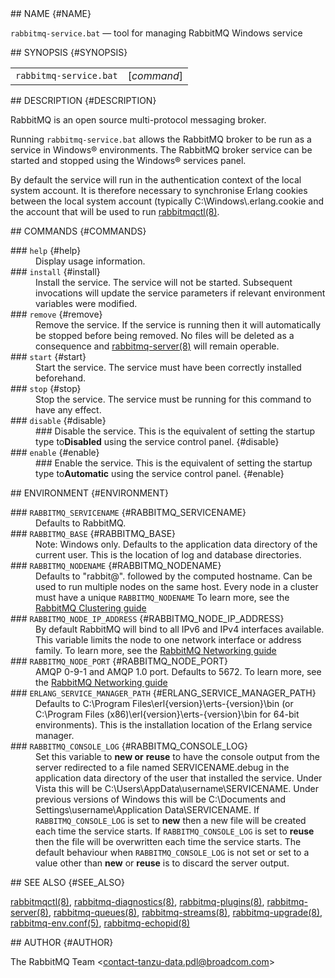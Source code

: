 <div class="manual-text">
  <section class="Sh">
## NAME {#NAME}
    <p class="Pp"><code class="Nm">rabbitmq-service.bat</code> — <span class="Nd">tool for managing RabbitMQ Windows service</span></p>
  </section>
  <section class="Sh">
## SYNOPSIS {#SYNOPSIS}
    <table class="Nm">
      <tr>
        <td><code class="Nm">rabbitmq-service.bat</code></td>
        <td>[<var class="Ar">command</var>]</td>
      </tr>
    </table>
  </section>
  <section class="Sh">
## DESCRIPTION {#DESCRIPTION}
    <p class="Pp">RabbitMQ is an open source multi-protocol messaging broker.</p>
    <p class="Pp">Running <code class="Nm">rabbitmq-service.bat</code> allows the RabbitMQ broker to be run as a service in Windows® environments. The RabbitMQ broker service can be started and stopped using the Windows® services panel.</p>
    <p class="Pp">By default the service will run in the authentication context of the local system account. It is therefore necessary to synchronise Erlang cookies between the local system account (typically <span class="Pa">C:\Windows\.erlang.cookie</span> and the account that will be used to run <a class="Xr" href="rabbitmqctl.8.html">rabbitmqctl(8)</a>.</p>
  </section>
  <section class="Sh">
## COMMANDS {#COMMANDS}
    <dl class="Bl-tag">
      <dt >
### <code class="Cm">help</code> {#help}
      </dt>
      <dd>Display usage information.</dd>
      <dt >
### <code class="Cm">install</code> {#install}
      </dt>
      <dd>Install the service. The service will not be started. Subsequent invocations will update the service parameters if relevant environment variables were modified.</dd>
      <dt >
### <code class="Cm">remove</code> {#remove}
      </dt>
      <dd>
        Remove the service. If the service is running then it will automatically be stopped before being removed. No files will be deleted as a consequence and <a class="Xr" href="rabbitmq-server.8.html">rabbitmq-server(8)</a> will remain operable.
      </dd>
      <dt >
### <code class="Cm">start</code> {#start}
      </dt>
      <dd>Start the service. The service must have been correctly installed beforehand.</dd>
      <dt >
### <code class="Cm">stop</code> {#stop}
      </dt>
      <dd>Stop the service. The service must be running for this command to have any effect.</dd>
      <dt >
### <code class="Cm">disable</code> {#disable}
      </dt>
      <dd>
###         Disable the service. This is the equivalent of setting the startup type to<b class="Sy" id="Disabled">Disabled</b> using the service control panel. {#disable}
      </dd>
      <dt >
### <code class="Cm">enable</code> {#enable}
      </dt>
      <dd>
###         Enable the service. This is the equivalent of setting the startup type to<b class="Sy" id="Automatic">Automatic</b> using the service control panel. {#enable}
      </dd>
    </dl>
  </section>
  <section class="Sh">
## ENVIRONMENT {#ENVIRONMENT}
    <dl class="Bl-tag">
      <dt >
### <code class="Ev">RABBITMQ_SERVICENAME</code> {#RABBITMQ_SERVICENAME}
      </dt>
      <dd>Defaults to RabbitMQ.</dd>
      <dt >
### <code class="Ev">RABBITMQ_BASE</code> {#RABBITMQ_BASE}
      </dt>
      <dd>Note: Windows only. Defaults to the application data directory of the current user. This is the location of log and database directories.</dd>
      <dt >
### <code class="Ev">RABBITMQ_NODENAME</code> {#RABBITMQ_NODENAME}
      </dt>
      <dd>
        Defaults to "rabbit@". followed by the computed hostname. Can be used to run multiple nodes on the same host. Every node in a cluster must have a unique <code class="Ev">RABBITMQ_NODENAME</code> To learn more, see the <a class="Lk" href="https://www.rabbitmq.com/clustering.html">RabbitMQ Clustering guide</a>
      </dd>
      <dt >
### <code class="Ev">RABBITMQ_NODE_IP_ADDRESS</code> {#RABBITMQ_NODE_IP_ADDRESS}
      </dt>
      <dd>
        By default RabbitMQ will bind to all IPv6 and IPv4 interfaces available. This variable limits the node to one network interface or address family. To learn more, see the <a class="Lk" href="https://www.rabbitmq.com/networking.html">RabbitMQ Networking guide</a>
      </dd>
      <dt >
### <code class="Ev">RABBITMQ_NODE_PORT</code> {#RABBITMQ_NODE_PORT}
      </dt>
      <dd>
        AMQP 0-9-1 and AMQP 1.0 port. Defaults to 5672. To learn more, see the <a class="Lk" href="https://www.rabbitmq.com/networking.html">RabbitMQ Networking guide</a>
      </dd>
      <dt >
### <code class="Ev">ERLANG_SERVICE_MANAGER_PATH</code> {#ERLANG_SERVICE_MANAGER_PATH}
      </dt>
      <dd>Defaults to <span class="Pa">C:\Program&nbsp;Files\erl&lcub;version}\erts-&lcub;version}\bin</span> (or <span class="Pa">C:\Program&nbsp;Files&nbsp;(x86)\erl&lcub;version}\erts-&lcub;version}\bin</span> for 64-bit environments). This is the installation location of the Erlang service manager.</dd>
      <dt >
### <code class="Ev">RABBITMQ_CONSOLE_LOG</code> {#RABBITMQ_CONSOLE_LOG}
      </dt>
      <dd>Set this variable to <b class="Sy">new or</b> <b class="Sy">reuse</b> to have the console output from the server redirected to a file named <span class="Pa">SERVICENAME.debug</span> in the application data directory of the user that installed the service. Under Vista this will be <span class="Pa">C:\Users\AppData\username\SERVICENAME</span>. Under previous versions of Windows this will be <span class="Pa">C:\Documents and Settings\username\Application Data\SERVICENAME</span>. If <code class="Ev">RABBITMQ_CONSOLE_LOG</code> is set to <b class="Sy">new</b> then a new file will be created each time the service starts. If <code class="Ev">RABBITMQ_CONSOLE_LOG</code> is set to <b class="Sy">reuse</b> then the file will be overwritten each time the service starts. The default behaviour when <code class="Ev">RABBITMQ_CONSOLE_LOG</code> is not set or set to a value other than <b class="Sy">new</b> or <b class="Sy">reuse</b> is to discard the server output.</dd>
    </dl>
  </section>
  <section class="Sh">
## SEE ALSO {#SEE_ALSO}
    <p class="Pp"><a class="Xr" href="rabbitmqctl.8.html">rabbitmqctl(8)</a>, <a class="Xr" href="rabbitmq-diagnostics.8.html">rabbitmq-diagnostics(8)</a>, <a class="Xr" href="rabbitmq-plugins.8.html">rabbitmq-plugins(8)</a>, <a class="Xr" href="rabbitmq-server.8.html">rabbitmq-server(8)</a>, <a class="Xr" href="rabbitmq-queues.8.html">rabbitmq-queues(8)</a>, <a class="Xr" href="rabbitmq-streams.8.html">rabbitmq-streams(8)</a>, <a class="Xr" href="rabbitmq-upgrade.8.html">rabbitmq-upgrade(8)</a>, <a class="Xr" href="rabbitmq-env.conf.5.html">rabbitmq-env.conf(5)</a>, <a class="Xr" href="rabbitmq-echopid.8.html">rabbitmq-echopid(8)</a></p>
  </section>
  <section class="Sh">
## AUTHOR {#AUTHOR}
    <p class="Pp"><span class="An">The RabbitMQ Team</span> &lt;<a class="Mt" href="mailto:contact-tanzu-data.pdl@broadcom.com">contact-tanzu-data.pdl@broadcom.com</a>&gt;</p>
  </section>
</div>
